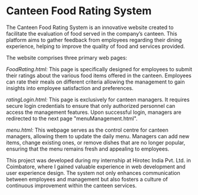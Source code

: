 # Canteen Food Rating System

The Canteen Food Rating System is an innovative website created to facilitate the evaluation of food served in the company’s canteen. This platform aims to gather feedback from employees regarding their dining experience, helping to improve the quality of food and services provided.

The website comprises three primary web pages:

*FoodRating.html:* This page is specifically designed for employees to submit their ratings about the various food items offered in the canteen. Employees can rate their meals on different criteria allowing the management to gain insights into employee satisfaction and preferences.

*ratingLogin.html:* This page is exclusively for canteen managers. It requires secure login credentials to ensure that only authorized personnel can access the management features. Upon successful login, managers are redirected to the next page "menuManagement.html".

*menu.html:* This webpage serves as the control centre for canteen managers, allowing them to update the daily menu. Managers can add new items, change existing ones, or remove dishes that are no longer popular, ensuring that the menu remains fresh and appealing to employees.

This project was developed during my internship at Hirotec India Pvt. Ltd. in Coimbatore, where I gained valuable experience in web development and user experience design. The system not only enhances communication between employees and management but also fosters a culture of continuous improvement within the canteen services.
